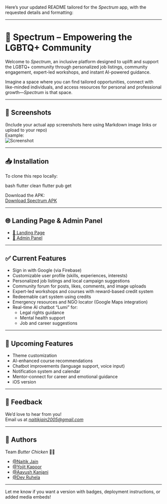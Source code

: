 Here’s your updated README tailored for the *Spectrum* app, with the requested details and formatting:

---

# 🌈 Spectrum – Empowering the LGBTQ+ Community

Welcome to *Spectrum*, an inclusive platform designed to uplift and support the LGBTQ+ community through personalized job listings, community engagement, expert-led workshops, and instant AI-powered guidance.

Imagine a space where you can find tailored opportunities, connect with like-minded individuals, and access resources for personal and professional growth—*Spectrum* is that space.

---

## 📸 Screenshots

(Include your actual app screenshots here using Markdown image links or upload to your repo)  
Example:  
![Screenshot](https://link-to-your-screenshot.png)

---

## 📥 Installation

To clone this repo locally:

bash
flutter clean
flutter pub get


Download the APK:  
[Download Spectrum APK](https://drive.google.com/your-apk-link-here)

---

## 🌐 Landing Page & Admin Panel

- [🔗 Landing Page](https://your-landing-page-link.vercel.app)
- [🔧 Admin Panel](https://your-admin-panel-link.vercel.app)

---

## ✅ Current Features

- Sign in with Google (via Firebase)
- Customizable user profile (skills, experiences, interests)
- Personalized job listings and local campaign suggestions
- Community forum for posts, likes, comments, and image uploads
- Expert-led workshops and courses with reward-based credit system
- Redeemable cart system using credits
- Emergency resources and NGO locator (Google Maps integration)
- Real-time AI chatbot “Lumi” for:
  - Legal rights guidance
  - Mental health support
  - Job and career suggestions

---

## 🚀 Upcoming Features

- Theme customization
- AI-enhanced course recommendations
- Chatbot improvements (language support, voice input)
- Notification system and calendar
- Mentor-connect for career and emotional guidance
- iOS version

---

## 🧠 Feedback

We’d love to hear from you!  
Email us at *naitikjain2005@gmail.com*

---

## 👥 Authors

Team *Butter Chicken* 🧈🐔  
- [@Naitik Jain](https://github.com/ParadoxNJ005)  
- [@Yojit Kapoor](https://github.com/your-profile)  
- [@Aayush Kanjani](https://github.com/your-profile)  
- [@Dev Ruhela](https://github.com/your-profile)

---

Let me know if you want a version with badges, deployment instructions, or added media embeds!
